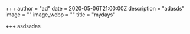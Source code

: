 +++
author = "ad"
date = 2020-05-06T21:00:00Z
description = "adasds"
image = ""
image_webp = ""
title = "mydays"

+++
asdsadas